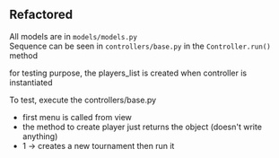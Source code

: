 ## Refactored

All models are in `models/models.py`  
Sequence can be seen in `controllers/base.py` in the `Controller.run()` method

for testing purpose, the players_list is created when controller is instantiated

To test, execute the controllers/base.py
- first menu is called from view
- the method to create player just returns the object (doesn't write anything)
- 1 -> creates a new tournament then run it 
